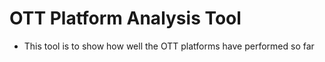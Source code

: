 # OTT Platform Analysis Tool
* This tool is to show how well the OTT platforms have 
performed so far